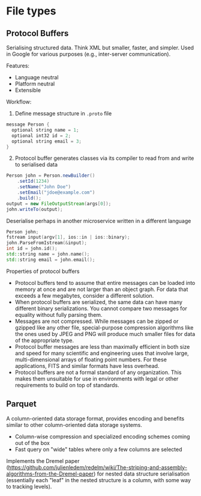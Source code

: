 # File types


## Protocol Buffers

Serialising structured data. Think XML but smaller, faster, and simpler. Used in Google for various purposes (e.g., inter-server communication).

Features:
- Language neutral
- Platform neutral
- Extensible

Workflow:

1. Define message structure in `.proto` file

```java
message Person {
  optional string name = 1;
  optional int32 id = 2;
  optional string email = 3;
}
```

2. Protocol buffer generates classes via its compiler to read from and write to serialised data

```java
Person john = Person.newBuilder()
    .setId(1234)
    .setName("John Doe")
    .setEmail("jdoe@example.com")
    .build();
output = new FileOutputStream(args[0]);
john.writeTo(output);
```

Deserialise perhaps in another microservice written in a different language

```C++
Person john;
fstream input(argv[1], ios::in | ios::binary);
john.ParseFromIstream(&input);
int id = john.id();
std::string name = john.name();
std::string email = john.email();
```

Properties of protocol buffers

- Protocol buffers tend to assume that entire messages can be loaded into memory at once and are not larger than an object graph. For data that exceeds a few megabytes, consider a different solution.
- When protocol buffers are serialized, the same data can have many different binary serializations. You cannot compare two messages for equality without fully parsing them.
- Messages are not compressed. While messages can be zipped or gzipped like any other file, special-purpose compression algorithms like the ones used by JPEG and PNG will produce much smaller files for data of the appropriate type.
- Protocol buffer messages are less than maximally efficient in both size and speed for many scientific and engineering uses that involve large, multi-dimensional arrays of floating point numbers. For these applications, FITS and similar formats have less overhead.
- Protocol buffers are not a formal standard of any organization. This makes them unsuitable for use in environments with legal or other requirements to build on top of standards.





## Parquet

A column-oriented data storage format, provides encoding and benefits similar to other column-oriented data storage systems.

- Column-wise compression and specialized encoding schemes coming out of the box
- Fast query on "wide" tables where only a few columns are selected

Implements the Dremel paper (https://github.com/julienledem/redelm/wiki/The-striping-and-assembly-algorithms-from-the-Dremel-paper) for nested data structure serialisation (essentially each "leaf" in the nested structure is a column, with some way to tracking levels).









